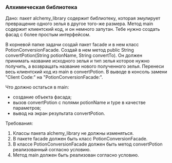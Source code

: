 
###  Алхимическая библиотека

Дано: пакет alchemy_library содержит библиотеку, которая эмулирует превращение одного зелья в другое того-же размера.
Метод main содержит клиентский код, и он немного запутан. Тебе нужно создать фасад с более простым интерфейсом.

В корневой папке задачи создай пакет facade и в нем класс PotionConversionFacade.
Создай в нем метод public String convertPotion(String potionName, String convertTo).
Он должен принимать название исходного зелья и тип зелья которое нужно получить,
а возвращать название нового полученного зелья.
Перенеси весь клиентский код из main в convertPotion.
В выводе в консоль замени &quot;Client Code:&quot; на &quot;PotionConversionFacade:&quot;.

Что должно остаться в main:
- создание объекта фасада;
- вызов convertPotion с полями potionName и type в качестве параметров;
- вывод на экран результата convertPotion.


Требования:
1.	Классы пакета alchemy_library не должны изменяться.
2.	В пакете facade должен быть класс PotionConversionFacade.
3.	В классе PotionConversionFacade должен быть метод convertPotion реализованный согласно условию.
4.	Метод main должен быть реализован согласно условию.


